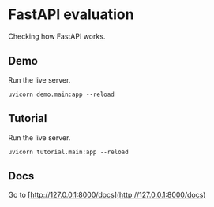# FastAPI evaluation

Checking how FastAPI works.

## Demo

Run the live server.

```shell
uvicorn demo.main:app --reload
```

## Tutorial

Run the live server.

```shell
uvicorn tutorial.main:app --reload
```

## Docs

Go to [http://127.0.0.1:8000/docs](http://127.0.0.1:8000/docs)
